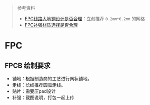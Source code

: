 > 参考资料
>
> - [FPC线路大地铜设计是否合理](https://www.jlc.com/portal/server_guide_43395.html)：立创推荐 `0.2mm*0.2mm` 的网格
> - [FPC补强材质选择是否合理](https://www.jlc.com/portal/server_guide_43408.html)

# FPC

## FPCB 绘制要求

- 铺地：根据制造商的工艺进行网状铺地。
- 走线：长线推荐圆弧走线。
- 贴片：需要压pad设计
- 补强：截图说明，打包一起上传